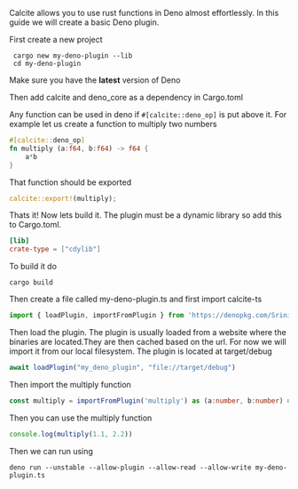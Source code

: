 Calcite allows you to use rust functions in Deno almost effortlessly. In this guide we will create a basic Deno plugin.

First create a new project
```
 cargo new my-deno-plugin --lib
 cd my-deno-plugin
```

Make sure you have the __latest__ version of Deno

Then add calcite and deno_core as a dependency in Cargo.toml

Any function can be used in deno if `#[calcite::deno_op]` is put above it.
For example let us create a function to multiply two numbers
```rust
#[calcite::deno_op]
fn multiply (a:f64, b:f64) -> f64 {
    a*b
}
```

That function should be exported
```rust
calcite::export!(multiply);
```
Thats it!
Now lets build it. The plugin must be a dynamic library so add this to Cargo.toml.
```toml
[lib]
crate-type = ["cdylib"]
``` 
To build it do 
```
cargo build
```

Then create a file called my-deno-plugin.ts and first import calcite-ts 
```ts
import { loadPlugin, importFromPlugin } from 'https://denopkg.com/Srinivasa314/calcite-ts@1.0/calcite.ts';
```

Then load the plugin. The plugin is usually loaded from a website where the binaries are located.They are then cached based on the url. For now we will import it from our local filesystem. The plugin is located at target/debug
```ts
await loadPlugin("my_deno_plugin", "file://target/debug")
```

Then import the multiply function
```ts
const multiply = importFromPlugin('multiply') as (a:number, b:number) => number
```

Then you can use the multiply function
```ts
console.log(multiply(1.1, 2.2))
```

Then we can run using
```
deno run --unstable --allow-plugin --allow-read --allow-write my-deno-plugin.ts
```